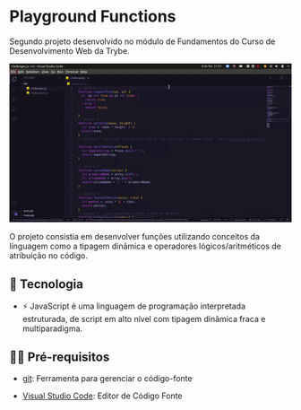 # Playground Functions

Segundo projeto desenvolvido no módulo de Fundamentos do Curso de Desenvolvimento Web da Trybe.

![preview](.github/preview.gif)

O projeto consistia em desenvolver funções utilizando conceitos da linguagem como a tipagem dinâmica e operadores lógicos/aritméticos de atribuição no código.

## 🚀 Tecnologia

- ⚡ JavaScript é uma linguagem de programação interpretada estruturada, de script em alto nível com tipagem dinâmica fraca e multiparadigma.

## ✋🏻 Pré-requisitos

- [git](https://git-scm.com/downloads): Ferramenta para gerenciar o código-fonte

- [Visual Studio Code](https://code.visualstudio.com/): Editor de Código Fonte
